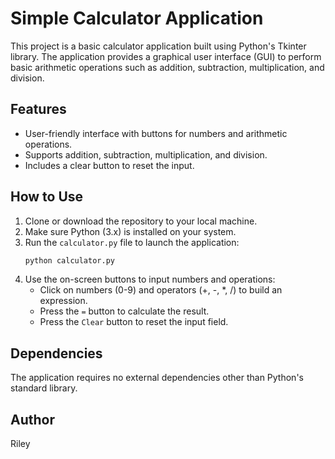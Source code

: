 
# Simple Calculator Application

This project is a basic calculator application built using Python's Tkinter library. The application provides a graphical user interface (GUI) to perform basic arithmetic operations such as addition, subtraction, multiplication, and division.

## Features

- User-friendly interface with buttons for numbers and arithmetic operations.
- Supports addition, subtraction, multiplication, and division.
- Includes a clear button to reset the input.

## How to Use

1. Clone or download the repository to your local machine.
2. Make sure Python (3.x) is installed on your system.
3. Run the `calculator.py` file to launch the application:
   ```bash
   python calculator.py
   ```
4. Use the on-screen buttons to input numbers and operations:
   - Click on numbers (0-9) and operators (+, -, *, /) to build an expression.
   - Press the `=` button to calculate the result.
   - Press the `Clear` button to reset the input field.

## Dependencies

The application requires no external dependencies other than Python's standard library.

## Author

Riley
